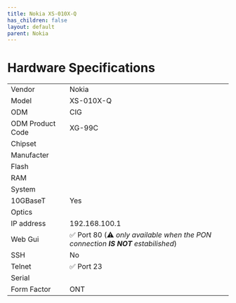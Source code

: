 ```yaml
---
title: Nokia XS-010X-Q
has_children: false
layout: default
parent: Nokia
---
```


# Hardware Specifications

|                  |                                                                                      |
| ---------------- | ------------- |
| Vendor           | Nokia         |
| Model            | XS-010X-Q     |
| ODM              | CIG           |
| ODM Product Code | XG-99C        |
| Chipset          |               |
| Manufacter       |               |
| Flash            |               |
| RAM              |               |
| System           |               |
| 10GBaseT         | Yes           |
| Optics           |               |
| IP address       | 192.168.100.1 |
| Web Gui          | ✅ Port 80 (⚠️ *only available when the PON connection **IS NOT** estabilished*) |
| SSH              | No            |
| Telnet           | ✅ Port 23    |
| Serial           |               |
| Form Factor      | ONT           |
